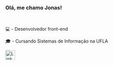 ### Olá, me chamo Jonas!
<br/>
<div>
  <p>💻 - Desenvolvedor front-end<br/></p>
  <p>🎓 - Cursando Sistemas de Informação na UFLA<br/></p>
</div>

<div>
  <a href = "https://www.linkedin.com/in/jonas-fernandes-5b4681260/" target="_blank"><img width = "30px" src = "https://cdn.icon-icons.com/icons2/1584/PNG/512/3721674-linkedin_108053.png" alt = "LinkedIn"/></a>
</div>

